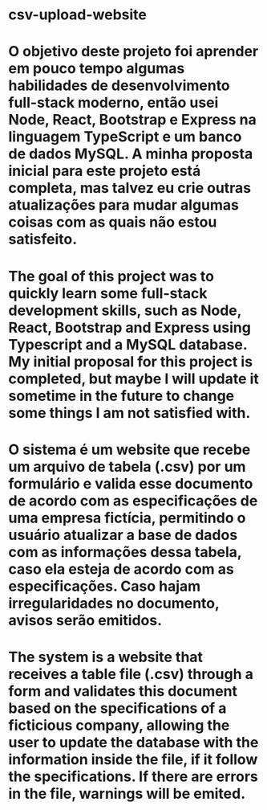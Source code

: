 # csv-upload-website

# O objetivo deste projeto foi aprender em pouco tempo algumas habilidades de desenvolvimento full-stack moderno, então usei Node, React, Bootstrap e Express na linguagem TypeScript e um banco de dados MySQL. A minha proposta inicial para este projeto está completa, mas talvez eu crie outras atualizações para mudar algumas coisas com as quais não estou satisfeito.

# The goal of this project was to quickly learn some full-stack development skills, such as Node, React, Bootstrap and Express using Typescript and a MySQL database. My initial proposal for this project is completed, but maybe I will update it sometime in the future to change some things I am not satisfied with.

# O sistema é um website que recebe um arquivo de tabela (.csv) por um formulário e valida esse documento de acordo com as especificações de uma empresa fictícia, permitindo o usuário atualizar a base de dados com as informações dessa tabela, caso ela esteja de acordo com as especificações. Caso hajam irregularidades no documento, avisos serão emitidos.

# The system is a website that receives a table file (.csv) through a form and validates this document based on the specifications of a ficticious company, allowing the user to update the database with the information inside the file, if it follow the specifications. If there are errors in the file, warnings will be emited.
